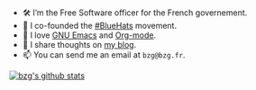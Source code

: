 - 🛠️ I’m the Free Software officer for the French governement.
- 🧢 I co-founded the [#BlueHats](https://bluehats.global) movement. 
- 🌱 I love [GNU Emacs](https://www.gnu.org/software/emacs/) and [Org-mode](https://orgmode.org).
- 🤔 I share thoughts on [my blog](https://bzg.fr).
- 📫 You can send me an email at `bzg@bzg.fr`.

[![bzg's github stats](https://github-readme-stats.vercel.app/api?username=bzg)](https://github.com/bzg/github-readme-stats)
